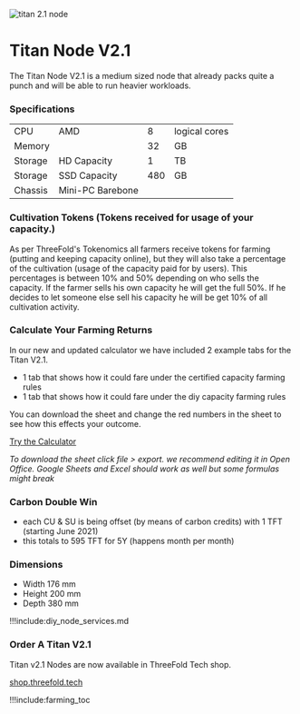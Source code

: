 ![titan 2.1 node](img/titan_side.jpg 'size=200')

# Titan Node V2.1
The Titan Node V2.1 is a medium sized node that already packs quite a punch and will be able to run heavier workloads.


### Specifications

|         |                  |     |               |
| ------- | ---------------- | --- | ------------- |
| CPU     | AMD              | 8   | logical cores |
| Memory  |                  | 32  | GB            |
| Storage | HD Capacity      | 1   | TB            |
| Storage | SSD Capacity     | 480 | GB            |
| Chassis | Mini-PC Barebone |     |               |


### Cultivation Tokens (Tokens received for usage of your capacity.)

As per ThreeFold's Tokenomics all farmers receive tokens for farming (putting and keeping capacity online), but they will also take a percentage of the cultivation (usage of the capacity paid for by users). This percentages is between 10% and 50% depending on who sells the capacity. If the farmer sells his own capacity he will get the full 50%. If he decides to let someone else sell his capacity he will be get 10% of all cultivation activity.

### Calculate Your Farming Returns
In our new and updated calculator we have included 2 example tabs for the Titan V2.1.
- 1 tab that shows how it could fare under the certified capacity farming rules
- 1 tab that shows how it could fare under the diy capacity farming rules

You can download the sheet and change the red numbers in the sheet to see how this effects your outcome.

[Try the Calculator](https://secure.threefold.me/sheet/#/2/sheet/view/bn9RY8qkB2QSvhNGnk+RNTqiz2YwVoZeGN+UrntDYhU/)

*To download the sheet click file > export. we recommend editing it in Open Office. Google Sheets and Excel should work as well but some formulas might break*

### Carbon Double Win

- each CU & SU is being offset (by means of carbon credits) with 1 TFT (starting June 2021)
- this totals to 595 TFT for 5Y (happens month per month)

### Dimensions

* Width 176 mm
* Height 200 mm
* Depth 380 mm  

!!!include:diy_node_services.md

### Order A Titan V2.1

Titan v2.1 Nodes are now available in ThreeFold Tech shop.

[shop.threefold.tech](https://shop.threefold.tech)


!!!include:farming_toc
